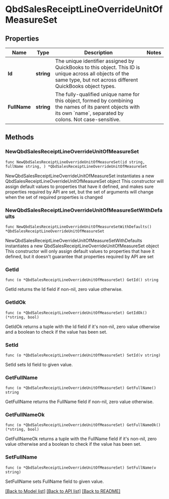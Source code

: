 # QbdSalesReceiptLineOverrideUnitOfMeasureSet

## Properties

Name | Type | Description | Notes
------------ | ------------- | ------------- | -------------
**Id** | **string** | The unique identifier assigned by QuickBooks to this object. This ID is unique across all objects of the same type, but not across different QuickBooks object types. | 
**FullName** | **string** | The fully-qualified unique name for this object, formed by combining the names of its parent objects with its own &#x60;name&#x60;, separated by colons. Not case-sensitive. | 

## Methods

### NewQbdSalesReceiptLineOverrideUnitOfMeasureSet

`func NewQbdSalesReceiptLineOverrideUnitOfMeasureSet(id string, fullName string, ) *QbdSalesReceiptLineOverrideUnitOfMeasureSet`

NewQbdSalesReceiptLineOverrideUnitOfMeasureSet instantiates a new QbdSalesReceiptLineOverrideUnitOfMeasureSet object
This constructor will assign default values to properties that have it defined,
and makes sure properties required by API are set, but the set of arguments
will change when the set of required properties is changed

### NewQbdSalesReceiptLineOverrideUnitOfMeasureSetWithDefaults

`func NewQbdSalesReceiptLineOverrideUnitOfMeasureSetWithDefaults() *QbdSalesReceiptLineOverrideUnitOfMeasureSet`

NewQbdSalesReceiptLineOverrideUnitOfMeasureSetWithDefaults instantiates a new QbdSalesReceiptLineOverrideUnitOfMeasureSet object
This constructor will only assign default values to properties that have it defined,
but it doesn't guarantee that properties required by API are set

### GetId

`func (o *QbdSalesReceiptLineOverrideUnitOfMeasureSet) GetId() string`

GetId returns the Id field if non-nil, zero value otherwise.

### GetIdOk

`func (o *QbdSalesReceiptLineOverrideUnitOfMeasureSet) GetIdOk() (*string, bool)`

GetIdOk returns a tuple with the Id field if it's non-nil, zero value otherwise
and a boolean to check if the value has been set.

### SetId

`func (o *QbdSalesReceiptLineOverrideUnitOfMeasureSet) SetId(v string)`

SetId sets Id field to given value.


### GetFullName

`func (o *QbdSalesReceiptLineOverrideUnitOfMeasureSet) GetFullName() string`

GetFullName returns the FullName field if non-nil, zero value otherwise.

### GetFullNameOk

`func (o *QbdSalesReceiptLineOverrideUnitOfMeasureSet) GetFullNameOk() (*string, bool)`

GetFullNameOk returns a tuple with the FullName field if it's non-nil, zero value otherwise
and a boolean to check if the value has been set.

### SetFullName

`func (o *QbdSalesReceiptLineOverrideUnitOfMeasureSet) SetFullName(v string)`

SetFullName sets FullName field to given value.



[[Back to Model list]](../README.md#documentation-for-models) [[Back to API list]](../README.md#documentation-for-api-endpoints) [[Back to README]](../README.md)


